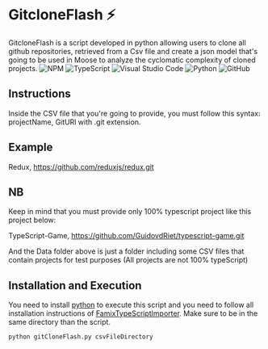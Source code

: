 # GitcloneFlash ⚡️

GitcloneFlash is a script developed in python allowing users to clone all github repositories, retrieved from a Csv file and create a json model that's going to be used in Moose to analyze the cyclomatic complexity of cloned projects.
![NPM](https://img.shields.io/badge/NPM-%23000000.svg?style=for-the-badge&logo=npm&logoColor=white)
![TypeScript](https://img.shields.io/badge/typescript-%23007ACC.svg?style=for-the-badge&logo=typescript&logoColor=white)
![Visual Studio Code](https://img.shields.io/badge/Visual%20Studio%20Code-0078d7.svg?style=for-the-badge&logo=visual-studio-code&logoColor=white)
![Python](https://img.shields.io/badge/python-3670A0?style=for-the-badge&logo=python&logoColor=ffdd54)
![GitHub](https://img.shields.io/badge/github-%23121011.svg?style=for-the-badge&logo=github&logoColor=white)

## Instructions

Inside the CSV file that you're going to provide, you  must follow this syntax: projectName, GitURl with .git extension.

## Example

Redux, https://github.com/reduxjs/redux.git

## NB
Keep in mind that you must provide only 100% typescript project like this project below:

TypeScript-Game, https://github.com/GuidovdRiet/typescript-game.git

And the Data folder above is just a folder including some CSV files that contain  projects for test purposes (All projects are not 100% typeScript)

## Installation and Execution

You need to install [python](https://www.python.org/downloads/) to execute this script and you need to follow all installation instructions of [FamixTypeScriptImporter](https://github.com/Arezoo-Nasr/FamixTypeScriptImporter).
Make sure to be in the same directory than the script.

```
python gitCloneFlash.py csvFileDirectory
```
